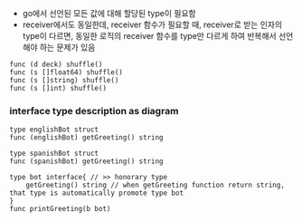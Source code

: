 - go에서 선언된 모든 값에 대해 할당된 type이 필요함
- receiver에서도 동일한데, receiver 함수가 필요할 때, receiver로 받는 인자의 type이 다르면, 동일한 로직의 receiver 함수를 type만 다르게 하여 반복해서 선언해야 하는 문제가 있음

```
func (d deck) shuffle()
func (s []float64) shuffle()
func (s []string) shuffle()
func (s []int) shuffle()
```

### interface type description as diagram
```
type englishBot struct
func (englishBot) getGreeting() string

type spanishBot struct
func (spanishBot) getGreeting() string
```

```
type bot interface{ // >> honorary type
    getGreeting() string // when getGreeting function return string, that type is automatically promote type bot
}
func printGreeting(b bot)
```